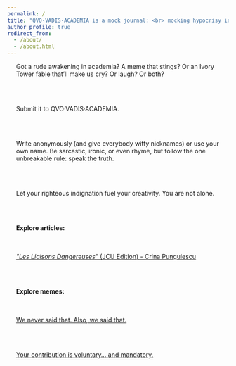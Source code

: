 ```yaml
---
permalink: /
title: "QVO·VADIS·ACADEMIA is a mock journal: <br> mocking hypocrisy in academia,<br> in all seriousness."
author_profile: true
redirect_from: 
  - /about/
  - /about.html
---
```


<style>
  .page-title {
    text-align: center;
    font-size: 2.5em; /* Adjust as needed */
    line-height: 1.2;
  }
</style>

<div style="padding-left: 20px;">
Got a rude awakening in academia? A meme that stings? Or an Ivory Tower fable that’ll make us cry? Or laugh? Or both?

<br><br>

Submit it to QVO·VADIS·ACADEMIA. 

<br><br>

Write anonymously (and give everybody witty nicknames) or use your own name. Be sarcastic, ironic, or even rhyme, but follow the one unbreakable rule: speak the truth.

<br><br>

Let your righteous indignation fuel your creativity. You are not alone.

<br><br>

<b>Explore articles:</b>

<br><br>
<a href="https://github.com/user-attachments/files/21697452/Les-Liaisons-dangereuses-JCU-Edition.pdf" target="_blank"> <i>"Les Liaisons Dangereuses"</i> (JCU Edition) - Crina Pungulescu
</a>

<br><br>

<b>Explore memes:</b>

<br><br>
<a href="https://github.com/user-attachments/assets/c70ade28-0805-4c4c-a470-1384ee9317e7" target="_blank">We never said that. Also, we said that.</a>

<br><br>

<a href="https://github.com/user-attachments/assets/1c12671e-0673-4cdf-b771-81cea0a6bc2f" target="_blank">Your contribution is voluntary… and mandatory.</a>

<br><br>
</div>
